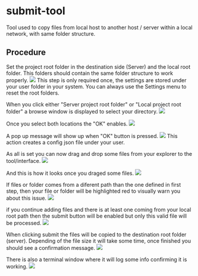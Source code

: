 # submit-tool
Tool used to copy files from local host to another host / server within a local network, with same folder structure.

## Procedure
Set the project root folder in the destination side (Server) and the local root folder. This folders should contain the same folder structure to work properly.
![](./doc_imgs/mainUI_setLocations.png)
This step is only required once, the settings are stored under your user folder in your system.
You can always use the Settings menu to reset the root folders.

When you click either "Server project root folder" or "Local project root folder" a browse window is displayed to select your directory.
![](/doc_imgs/browser.png)

Once you select both locations the "OK" enables.
![](/doc_imgs/set_locations.png)


A pop up message will show up when "OK" button is pressed.
![](/doc_imgs/settings_confirmation.png)
This action creates a config json file under your user.


As all is set you can now drag and drop some files from your explorer to the tool/interface.
![](/doc_imgs/drag_and_drop.png)


And this is how it looks once you draged some files.
![](/doc_imgs/submit_files.png)


If files or folder comes from a diferent path than the one defined in first step, then your file or folder will be highlighted red to visually warn you about this issue.
![](/doc_imgs/red_warning1.png)


if you continue adding files and there is at least one coming from your local root path then the submit button will be enabled but only this valid file will be processed.
![](/doc_imgs/red_warning2.png)


When clicking submit the files will be copied to the destination root folder (server).
Depending of the file size it will take some time, once finished you should see a confirmation message.
![](/doc_imgs/submit_confirmation1.png)


There is also a terminal window where it will log some info confirming it is working.
![](/doc_imgs/submit_files_log.png)


